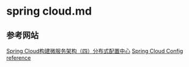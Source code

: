 # spring cloud.md


## 参考网站

[Spring Cloud构建微服务架构（四）分布式配置中心](http://blog.didispace.com/springcloud4/)
[Spring Cloud Config reference](http://cloud.spring.io/spring-cloud-static/spring-cloud-config/1.3.1.RELEASE/)
